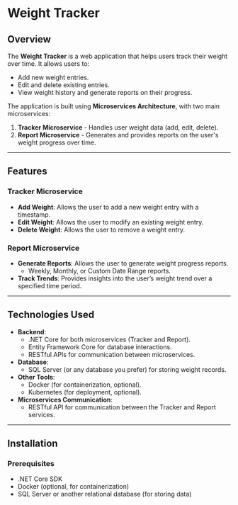 # Weight Tracker

## Overview

The **Weight Tracker** is a web application that helps users track their weight over time. It allows users to:

- Add new weight entries.
- Edit and delete existing entries.
- View weight history and generate reports on their progress.

The application is built using **Microservices Architecture**, with two main microservices:

1. **Tracker Microservice** - Handles user weight data (add, edit, delete).
2. **Report Microservice** - Generates and provides reports on the user's weight progress over time.

---

## Features

### Tracker Microservice

- **Add Weight**: Allows the user to add a new weight entry with a timestamp.
- **Edit Weight**: Allows the user to modify an existing weight entry.
- **Delete Weight**: Allows the user to remove a weight entry.

### Report Microservice

- **Generate Reports**: Allows the user to generate weight progress reports.
  - Weekly, Monthly, or Custom Date Range reports.
- **Track Trends**: Provides insights into the user’s weight trend over a specified time period.

---

## Technologies Used

- **Backend**:
  - .NET Core for both microservices (Tracker and Report).
  - Entity Framework Core for database interactions.
  - RESTful APIs for communication between microservices.
- **Database**:
  - SQL Server (or any database you prefer) for storing weight records.
- **Other Tools**:
  - Docker (for containerization, optional).
  - Kubernetes (for deployment, optional).
- **Microservices Communication**:
  - RESTful API for communication between the Tracker and Report services.

---

## Installation

### Prerequisites

- .NET Core SDK
- Docker (optional, for containerization)
- SQL Server or another relational database (for storing data)
